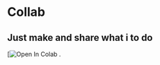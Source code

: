 # Collab
Just make and share what i to do
---
[![Open In Colab](https://colab.research.google.com/assets/colab-badge.svg)
.

